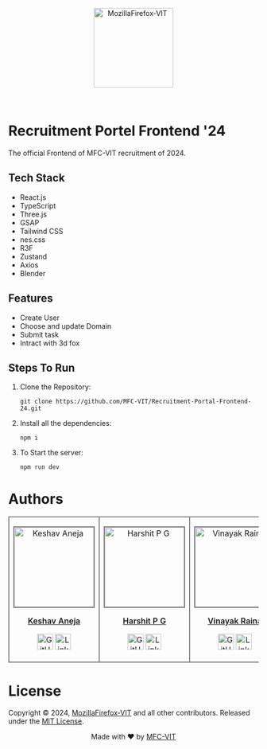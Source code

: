 <p align="center"><a href="https://mozillavit.in/" target="_blank"><img src="https://avatars.githubusercontent.com/u/74644419?s=280&v=4" width=160 title="MozillaFirefox-VIT" alt="MozillaFirefox-VIT"></a>
</p>
<br />

# Recruitment Portel Frontend '24

The official Frontend of MFC-VIT recruitment of 2024.

## Tech Stack

- React.js
- TypeScript
- Three.js
- GSAP
- Tailwind CSS
- nes.css
- R3F
- Zustand
- Axios
- Blender

## Features

- Create User
- Choose and update Domain
- Submit task
- Intract with 3d fox

## Steps To Run

1.  Clone the Repository:

    `git clone https://github.com/MFC-VIT/Recruitment-Portal-Frontend-24.git`

2.  Install all the dependencies:

    `npm i`

3.  To Start the server:

    `npm run dev`

# Authors

<table>
<tr align="center" style=" height: 140px">
<td style="border: 2px solid grey; width: 170px; height: 170px" >
<a href="https://github.com/Keshav-Aneja"><p align="center">
<img src="https://avatars.githubusercontent.com/u/119158790?v=4" width="160" height="160" alt="Keshav Aneja"
style="border: 2px solid grey; width: 160px; height: 160px" />
</p>
<p style="font-size: 16px; font-weight: 600">Keshav Aneja</p>
<p align="center">
<a href="https://github.com/Keshav-Aneja"><img
src="https://www.iconninja.com/files/930/277/269/github-icon.png"
width="32" height="32" alt="GitHub" /></a>
<a href="https://www.linkedin.com/in/keshav-aneja">
<img src="https://www.iconninja.com/files/533/13/122/linkedin-icon.png"
width="32" height="32" alt="LinkedIn" />
</a>
</p></a>
</td>
<td style="border: 2px solid grey; width: 170px; height: 180px" >
<a href="https://github.com/HarshitPG"><p align="center">
<img src="https://avatars.githubusercontent.com/u/129543831?v=4" width="160" height="160" alt="Harshit P G "
style="border: 2px solid grey; width: 160px; height: 160px" />
</p>
<p style="font-size: 16px; font-weight: 600">Harshit P G</p>
<p align="center">
<a href="https://github.com/HarshitPG"><img
src="https://www.iconninja.com/files/930/277/269/github-icon.png"
width="32" height="32" alt="GitHub" /></a>
<a href="https://www.linkedin.com/in/harshit-p-g-a87623272">
<img src="https://www.iconninja.com/files/533/13/122/linkedin-icon.png"
width="32" height="32" alt="LinkedIn" />
</a>
</p></a>
</td>
<td style="border: 2px solid grey; width: 170px; height: 180px" >
<a href="https://github.com/RAINAVINAYAK16"><p align="center">
<img src="https://avatars.githubusercontent.com/u/115440143?v=4" width="160" height="160" alt="
Vinayak Raina"
style="border: 2px solid grey; width: 160px; height: 160px" />
</p>
<p style="font-size: 16px; font-weight: 600">
Vinayak Raina</p>
<p align="center">
<a href="https://github.com/RAINAVINAYAK16"><img
src="https://www.iconninja.com/files/930/277/269/github-icon.png"
width="32" height="32" alt="GitHub" /></a>
<a href="https://www.linkedin.com/in/vinayak-raina-08a71a253/">
<img src="https://www.iconninja.com/files/533/13/122/linkedin-icon.png"
width="32" height="32" alt="LinkedIn" />
</a>
</p></a>
</td>
</tr>
</table>

# License

Copyright © 2024, [MozillaFirefox-VIT](https://github.com/MFC-VIT) and all other contributors. Released under the [MIT License](LICENSE).

<p align="center">
Made with ❤️ by <a href="https://mozillavit.in/" target="_blank">MFC-VIT</a>
</p>
